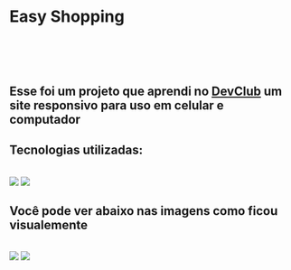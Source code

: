 <h1>Easy Shopping<h1>
<br>

<h2>Esse foi um projeto que aprendi no <a href="https://rodolfomori.com.br">DevClub</a> um site responsivo para uso em celular e computador</h2>
<h2>Tecnologias utilizadas:</h2>
<br>
<img src="https://images.icon-icons.com/2107/PNG/96/file_type_html_icon_130541.png"/>
<img src="https://images.icon-icons.com/2107/PNG/96/file_type_css_icon_130661.png"/>

<h2>Você pode ver abaixo nas imagens como ficou visualemente</h2>
<br>
<img src="https://github.com/ricardomoura2017/easy-shopping/blob/main/assets/cerlphone.PNG"/>
<img src="https://github.com/ricardomoura2017/easy-shopping/blob/main/assets/desktop..PNG"/>
